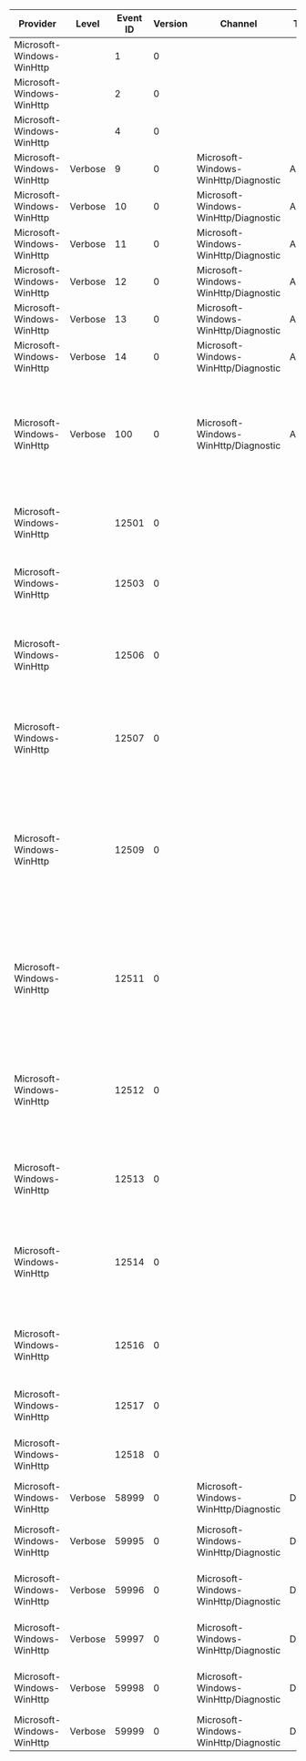 Provider                   |  Level    |  Event ID  |  Version  |  Channel                               |  Task   |  Opcode  |  Keyword  |  Message
---------------------------|-----------|------------|-----------|----------------------------------------|---------|----------|-----------|----------------------------------------------------------------------------------------------------------------------------------------------------------------------------------------------------------------------------
Microsoft-Windows-WinHttp  |           |  1         |  0        |                                        |         |          |           |  {param1}
Microsoft-Windows-WinHttp  |           |  2         |  0        |                                        |         |          |           |  {param1}
Microsoft-Windows-WinHttp  |           |  4         |  0        |                                        |         |          |           |  {load/unload info}
Microsoft-Windows-WinHttp  |  Verbose  |  9         |  0        |  Microsoft-Windows-WinHttp/Diagnostic  |  API    |  Start   |  API      |  {Api}({ApiHandle}) API called.
Microsoft-Windows-WinHttp  |  Verbose  |  10        |  0        |  Microsoft-Windows-WinHttp/Diagnostic  |  API    |  Stop    |  API      |  {Api}({ApiHandle}) API returned successfully.
Microsoft-Windows-WinHttp  |  Verbose  |  11        |  0        |  Microsoft-Windows-WinHttp/Diagnostic  |  API    |  Stop    |  API      |  {Api}({ApiHandle}) API failed with an error = {Result}.
Microsoft-Windows-WinHttp  |  Verbose  |  12        |  0        |  Microsoft-Windows-WinHttp/Diagnostic  |  API    |          |  API      |  {Api}({ApiHandle}) API pending completion.
Microsoft-Windows-WinHttp  |  Verbose  |  13        |  0        |  Microsoft-Windows-WinHttp/Diagnostic  |  API    |  Stop    |  API      |  {Api}({ApiHandle}) API completed.
Microsoft-Windows-WinHttp  |  Verbose  |  14        |  0        |  Microsoft-Windows-WinHttp/Diagnostic  |  API    |  Stop    |  API      |  {Api}({ApiHandle}) API completed with an error = {Result}.
Microsoft-Windows-WinHttp  |  Verbose  |  100       |  0        |  Microsoft-Windows-WinHttp/Diagnostic  |  API    |          |  API      |  {hRequest}: WinHttpSetCredentials Details: Target ({AuthTargets}) Schemes ({AuthScheme}) UserName ({UserName}) Password ({Password})
Microsoft-Windows-WinHttp  |           |  12501     |  0        |                                        |         |          |           |  The WinHTTP Web Proxy Auto-Discovery Service detected an internal data corruption.
Microsoft-Windows-WinHttp  |           |  12503     |  0        |                                        |         |          |           |  The WinHTTP Web Proxy Auto-Discovery Service has been idle for {IdleTime} minutes, it will be shut down.
Microsoft-Windows-WinHttp  |           |  12506     |  0        |                                        |         |          |           |  The WinHTTP Web Proxy Auto-Discovery Service encountered a system error from {Function name}: (Error Code = {Error code}) {Error text}
Microsoft-Windows-WinHttp  |           |  12507     |  0        |                                        |         |          |           |  The WinHTTP Web Proxy Auto-Discovery Service failed to allocate a critical resource. The system may be running low on physical memory.
Microsoft-Windows-WinHttp  |           |  12509     |  0        |                                        |         |          |           |  The WinHTTP Web Proxy Auto-Discovery Service detected a non- local RPC request (Transport Type = {Transport type}); Access Denied. There may have been an rogue attempt to gain access to the service through the network.
Microsoft-Windows-WinHttp  |           |  12511     |  0        |                                        |         |          |           |  The WinHTTP Web Proxy Auto-Discovery Service failed to abort all pending requests in {param1} seconds.  The system WinHTTP Services may have been under stress and slow to respond to cancel requests.
Microsoft-Windows-WinHttp  |           |  12512     |  0        |                                        |         |          |           |  The WinHTTP Web Proxy Auto-Discovery Service failed parameter validation of a client request.  This may be due to an unexpected error from the system WinHTTP Services.
Microsoft-Windows-WinHttp  |           |  12513     |  0        |                                        |         |          |           |  The WinHTTP Web Proxy Auto-Discovery Service is shutting down and not accepting client requests.
Microsoft-Windows-WinHttp  |           |  12514     |  0        |                                        |         |          |           |  The WinHTTP Web Proxy Auto-Discovery Service detected an unexpected exception from the system WinHTTP Services. (Exception Code = {Exception code})
Microsoft-Windows-WinHttp  |           |  12516     |  0        |                                        |         |          |           |  The WinHTTP Web Proxy Auto-Discovery Service discarded and is re-attempting a request after a critical power event.
Microsoft-Windows-WinHttp  |           |  12517     |  0        |                                        |         |          |           |  The WinHTTP Web Proxy Auto-Discovery Service suspended operation.
Microsoft-Windows-WinHttp  |           |  12518     |  0        |                                        |         |          |           |  The WinHTTP Web Proxy Auto-Discovery Service resumed operation.
Microsoft-Windows-WinHttp  |  Verbose  |  58999     |  0        |  Microsoft-Windows-WinHttp/Diagnostic  |  Debug  |          |           |  {Message}
Microsoft-Windows-WinHttp  |  Verbose  |  59995     |  0        |  Microsoft-Windows-WinHttp/Diagnostic  |  Debug  |  Stop    |           |  Canceling {EtwQueueActionType} Thread Action (Context: {Context})
Microsoft-Windows-WinHttp  |  Verbose  |  59996     |  0        |  Microsoft-Windows-WinHttp/Diagnostic  |  Debug  |  Start   |           |  Queue {EtwQueueActionType} Thread Action (Context: {Context})
Microsoft-Windows-WinHttp  |  Verbose  |  59997     |  0        |  Microsoft-Windows-WinHttp/Diagnostic  |  Debug  |  Stop    |           |  Stopping {EtwQueueActionType} Thread Action (Context: {Context})
Microsoft-Windows-WinHttp  |  Verbose  |  59998     |  0        |  Microsoft-Windows-WinHttp/Diagnostic  |  Debug  |  Start   |           |  Starting {EtwQueueActionType} Thread Action (Context: {Context})
Microsoft-Windows-WinHttp  |  Verbose  |  59999     |  0        |  Microsoft-Windows-WinHttp/Diagnostic  |  Debug  |          |           |  ({File}:{Line}) {Message}